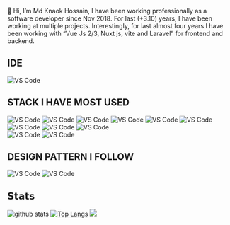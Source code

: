 👋 Hi, I’m Md Knaok Hossain, I have been working professionally as a software developer since Nov 2018. For last (+3.10) years, I have been working at multiple projects. Interestingly, for last almost four years I have been working with “Vue Js 2/3, Nuxt js, vite and Laravel” for frontend and backend. 



## IDE 
![VS Code](https://img.shields.io/badge/-VSCode-%23007ACC?style=flat-square&logo=visual-studio-code)

## STACK I HAVE MOST USED
![VS Code](https://img.shields.io/badge/Vue%20Js-Javascript-green)
![VS Code](https://img.shields.io/badge/NUXT%20JS-%20-brightgreen)
![VS Code](https://img.shields.io/badge/Angular%20JS-%20-brightgreen)
![VS Code](https://img.shields.io/badge/REST%20API-%20-brightgreen)
![VS Code](https://img.shields.io/badge/Swagger-%20-brightgreen)
![VS Code](https://img.shields.io/badge/MYSQL-%20-brightgreen)
![VS Code](https://img.shields.io/badge/AWS-%20-brightgreen)
![VS Code](https://img.shields.io/badge/DIGITAL%20OCEAN-%20-brightgreen)
![VS Code](https://img.shields.io/badge/Laravel-Php-green)<br />
![VS Code](https://img.shields.io/badge/ES6-%20-green)
![VS Code](https://img.shields.io/badge/Livewire-%20-brightgreen)

## DESIGN PATTERN I FOLLOW
![VS Code](https://img.shields.io/badge/SOLID-%20-brightgreen)
![VS Code](https://img.shields.io/badge/DRY-%20-brightgreen)


## 𝗦𝘁𝗮𝘁𝘀
![github stats](https://github-readme-stats.vercel.app/api?username=kanok-bs&hide=issues&show_icons=true&include_all_commits=true&count_private=true)
[![Top Langs](https://github-readme-stats.vercel.app/api/top-langs/?username=kanok-bs&layout=compact)](https://github.com/anuraghazra/github-readme-stats)
![](https://komarev.com/ghpvc/?username=kanok-bs&label=PROFILE+VIEWS)

<!---
kanok-bs/kanok-bs is a ✨ special ✨ repository because its `README.md` (this file) appears on your GitHub profile.
You can click the Preview link to take a look at your changes.
--->
